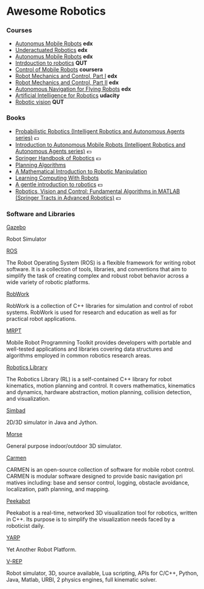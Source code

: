 Awesome Robotics
================


### Courses ###
* [Autonomus Mobile Robots](https://courses.edx.org/courses/course-v1:ETHx+AMRx+1T2015/info)  **edx**
* [Underactuated Robotics](https://courses.edx.org/courses/course-v1:MITx+6.832x_2+3T2015/info) **edx**
* [Autonomus Mobile Robots](https://courses.edx.org/courses/ETHx/AMRx/1T2014/info) **edx**
* [Intrdouction to robotics](http://ocw.mit.edu/courses/mechanical-engineering/2-12-introduction-to-robotics-fall-2005/) **QUT**
* [Control of Mobile Robots](https://www.coursera.org/course/conrob) **coursera**
* [Robot Mechanics and Control, Part I](https://www.edx.org/course/robot-mechanics-control-part-i-snux-snu446-345-1x) **edx**
* [Robot Mechanics and Control, Part II](https://www.edx.org/course/robot-mechanics-control-part-ii-snux-snu446-345-2x) **edx**
* [Autonomous Navigation for Flying Robots](https://www.edx.org/course/autonomous-navigation-flying-robots-tumx-autonavx-0) **edx**
* [Artificial Intelligence for Robotics](https://www.udacity.com/course/artificial-intelligence-for-robotics--cs373) **udacity**
* [Robotic vision](https://www.qut.edu.au/study/short-courses-and-professional-development/short-courses/robotic-vision) **QUT**




### Books ###
* [Probabilistic Robotics (Intelligent Robotics and Autonomous Agents series)](http://www.amazon.com/Probabilistic-Robotics-Intelligent-Autonomous-Agents/dp/0262201623/)  :dollar:
* [Introduction to Autonomous Mobile Robots (Intelligent Robotics and Autonomous Agents series)](http://www.amazon.com/Introduction-Autonomous-Mobile-Intelligent-Robotics/dp/0262015358/)  :dollar:
* [Springer Handbook of Robotics](http://www.amazon.com/Springer-Handbook-Robotics-Bruno-Siciliano/dp/354023957X)  :dollar:
* [Planning Algorithms](http://planning.cs.uiuc.edu/)
* [A Mathematical Introduction to Robotic Manipulation](http://www.cds.caltech.edu/~murray/mlswiki/?title=First_edition)
* [Learning Computing With Robots](http://wiki.roboteducation.org/Introduction_to_Computer_Science_via_Robots)
* [A gentle introduction to robotics](http://www.amazon.com/Gentle-Introduction-ROS-Jason-OKane/dp/1492143235)  :dollar:
* [Robotics, Vision and Control: Fundamental Algorithms in MATLAB (Springer Tracts in Advanced Robotics)](http://www.amazon.com/Robotics-Vision-Control-Fundamental-Algorithms/dp/3642201431)  :dollar:



### Software and Libraries ###
[Gazebo](http://gazebosim.org/)

Robot Simulator

[ROS](http://www.ros.org/)

The Robot Operating System (ROS) is a flexible framework for writing robot software. It is a collection of tools, libraries, and conventions that aim to simplify the task of creating complex and robust robot behavior across a wide variety of robotic platforms.

[RobWork](http://www.robwork.dk/jrobwork/)

RobWork is a collection of C++ libraries for simulation and control of robot systems. RobWork is used for research and education as well as for practical robot applications.

[MRPT](http://www.mrpt.org/)

Mobile Robot Programming Toolkit provides developers with portable and well-tested applications and libraries covering data structures and algorithms employed in common robotics research areas.

[Robotics Library](http://www.roboticslibrary.org/)

The Robotics Library (RL) is a self-contained C++ library for robot kinematics, motion planning and control. It covers mathematics, kinematics and dynamics, hardware abstraction, motion planning, collision detection, and visualization.

[Simbad](http://simbad.sourceforge.net/)

2D/3D simulator in Java and Jython.

[Morse](https://www.openrobots.org/wiki/morse/)

General purpose indoor/outdoor 3D simulator.

[Carmen](http://carmen.sourceforge.net/)

CARMEN is an open-source collection of software for mobile robot control. CARMEN is modular software designed to provide basic navigation pri
matives including: base and sensor control, logging, obstacle avoidance, localization, path planning, and mapping.

[Peekabot](http://www.peekabot.org/)

Peekabot is a real-time, networked 3D visualization tool for robotics, written in C++. Its purpose is to simplify the visualization needs faced by a roboticist daily.

[YARP](http://www.yarp.it/)

Yet Another Robot Platform.

[V-REP](http://www.coppeliarobotics.com/)

Robot simulator, 3D, source available, Lua scripting, APIs for C/C++, Python, Java, Matlab, URBI, 2 physics engines, full kinematic solver.
